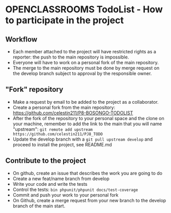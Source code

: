 OPENCLASSROOMS TodoList - How to participate in the project
================================================

Workflow
--------
- Each member attached to the project will have restricted rights as a reporter: the push to the main repository is impossible.
- Everyone will have to work on a personal fork of the main repository.
- The merge to the main repository must be done by merge request on the develop branch subject to approval by the responsible owner.

"Fork" repository
------------
- Make a request by email to be added to the project as a collaborator.
- Create a personal fork from the main repository: https://github.com/celestin211/P8-BOSONGO-TODOLIST
- After the fork of the repository to your personal space and the clone on your machine, remember to add the link to the main that you will name "upstream": `git remote add upstream https://github.com/celestin211/PJ8_TODO`
- Update the develop branch with a `git pull upstream develop` and proceed to install the project, see README.md

Contribute to the project
--------------------
- On github, create an issue that describes the work you are going to do
- Create a new feat/name branch from develop
- Write your code and write the tests
- Control the tests: `bin phpunit/phpunit docs/test-coverage`
- Commit and push your work to your personal fork
- On Github, create a merge request from your new branch to the develop branch of the main start.
